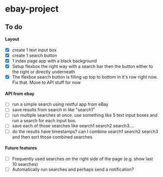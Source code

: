 # ebay-project

## To do

#### Layout

- [x] create 1 text input box
- [x] create 1 search button
- [x] 1 index page app with a black background
- [x] Setup flexbox the right way with a search bar then the button either to the right or directly underneath
- [x] The flexbox search button is filling up top to bottom in it's row right now. Fix that.
      Move to API stuff for now

#### API from ebay

- [ ] run a simple search using restful app from eBay
- [ ] save results from search in like "search1"
- [ ] run multiple searches at once. use something like 5 text input boxes and run a search for each input box.
- [ ] save each of those searches like search1 search2 search3....
- [ ] do the results have timestamps? can I combine search1 search2 search3 and then sort those combined searches

#### Future features

- [ ] Frequently used searches on the right side of the page (e.g. show last 10 searches)
- [ ] Automatically run searches and perhaps send a notification?
